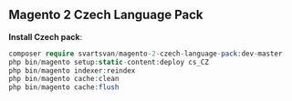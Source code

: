 ## Magento 2 Czech Language Pack

**Install Czech pack**:

``` php
composer require svartsvan/magento-2-czech-language-pack:dev-master
php bin/magento setup:static-content:deploy cs_CZ
php bin/magento indexer:reindex
php bin/magento cache:clean
php bin/magento cache:flush
```
